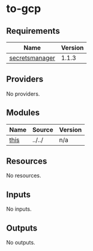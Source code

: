 # to-gcp

<!-- BEGINNING OF PRE-COMMIT-TERRAFORM DOCS HOOK -->
## Requirements

| Name | Version |
|------|---------|
| <a name="requirement_secretsmanager"></a> [secretsmanager](#requirement\_secretsmanager) | 1.1.3 |

## Providers

No providers.

## Modules

| Name | Source | Version |
|------|--------|---------|
| <a name="module_this"></a> [this](#module\_this) | ../../ | n/a |

## Resources

No resources.

## Inputs

No inputs.

## Outputs

No outputs.
<!-- END OF PRE-COMMIT-TERRAFORM DOCS HOOK -->
